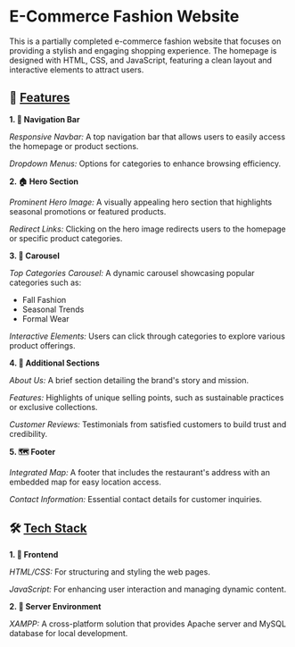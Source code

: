 # E-Commerce Fashion Website

This is a partially completed e-commerce fashion website that focuses on providing a stylish and engaging shopping experience. The homepage is designed with HTML, CSS, and JavaScript, featuring a clean layout and interactive elements to attract users.

## **🌟 <ins>Features</ins>**

**1. 🔗 Navigation Bar**

   *Responsive Navbar:* A top navigation bar that allows users to easily access the homepage or product sections.

   *Dropdown Menus:* Options for categories to enhance browsing efficiency.

**2. 🏠 Hero Section**

   *Prominent Hero Image:* A visually appealing hero section that highlights seasonal promotions or featured products.

   *Redirect Links:* Clicking on the hero image redirects users to the homepage or specific product categories.

**3. 🎠 Carousel**

   *Top Categories Carousel:* A dynamic carousel showcasing popular categories such as:
   - Fall Fashion
   - Seasonal Trends
   - Formal Wear

   *Interactive Elements:* Users can click through categories to explore various product offerings.

**4. 📝 Additional Sections**

   *About Us:* A brief section detailing the brand's story and mission.

   *Features:* Highlights of unique selling points, such as sustainable practices or exclusive collections.

   *Customer Reviews:* Testimonials from satisfied customers to build trust and credibility.

**5. 🗺️ Footer**

   *Integrated Map:* A footer that includes the restaurant's address with an embedded map for easy location access.

   *Contact Information:* Essential contact details for customer inquiries.

## 🛠️ **<ins>Tech Stack</ins>**

**1. 🔗 Frontend**

   *HTML/CSS:* For structuring and styling the web pages.

   *JavaScript:* For enhancing user interaction and managing dynamic content.

**2. 🔗 Server Environment**

   *XAMPP:* A cross-platform solution that provides Apache server and MySQL database for local development.
